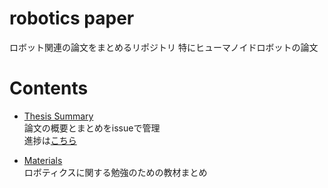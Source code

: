 # robotics paper

ロボット関連の論文をまとめるリポジトリ
特にヒューマノイドロボットの論文

# Contents
- [Thesis Summary](https://github.com/Taiki-Ishigaki/robotics-paper/issues)   
論文の概要とまとめをissueで管理  
進捗は[こちら](https://github.com/Taiki-Ishigaki/robotics-paper/projects/1)

- [Materials](https://github.com/Taiki-Ishigaki/robotics-paper/tree/master/materials)  
ロボティクスに関する勉強のための教材まとめ
